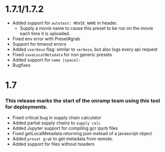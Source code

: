 # 1.7.1/1.7.2
 - Added support for `autotest: MOVIE_NAME` in header.
   - Supply a movie name to cause this preset to be run on the movie each time
     it is uploaded.
 - Fixed env error with Preset#grab
 - Support for timeout errors
 - Added `vverbose` flag: similar to `verbose`, but also logs every api request
 - Fixed `saveLocalMetadata` for non generic presets
 - Added support for `name [space]:`
 - Bugfixes
# 1.7
### This release marks the start of the onramp team using this tool for deployments.
 - Fixed critical bug in supply chain calculator
 - Added partial supply chains to `supply calc`
 - Added Jupyter support for compiling gcr ipyrb files
 - Fixed getLocalMetadata returning json instead of a javascript object
 - Added `preset grab` to get metadata from remote.
 - Added support for files without headers
